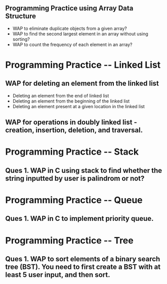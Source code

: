 ## Programming Practice using Array Data Structure 
* WAP to eliminate duplicate objects from a given array?
* WAP to find the second largest element in an array without using sorting?
* WAP to count the frequency of each element in an array?

# Programming Practice -- Linked List

## WAP for deleting an element from the linked list
* Deleting an element from the end of linked list
* Deleting an element from the beginning of the linked list
* Deleting an element present at a given location in the linked list

## WAP for operations in doubly linked list - creation, insertion, deletion, and traversal.


# Programming Practice -- Stack

## Ques 1. WAP in C using stack to find whether the string inputted by user is palindrom or not?

# Programming Practice -- Queue

## Ques 1. WAP in C to implement priority queue.

# Programming Practice -- Tree

## Ques 1. WAP to sort elements of a binary search tree (BST). You need to first create a BST with at least 5 user input, and then sort.



